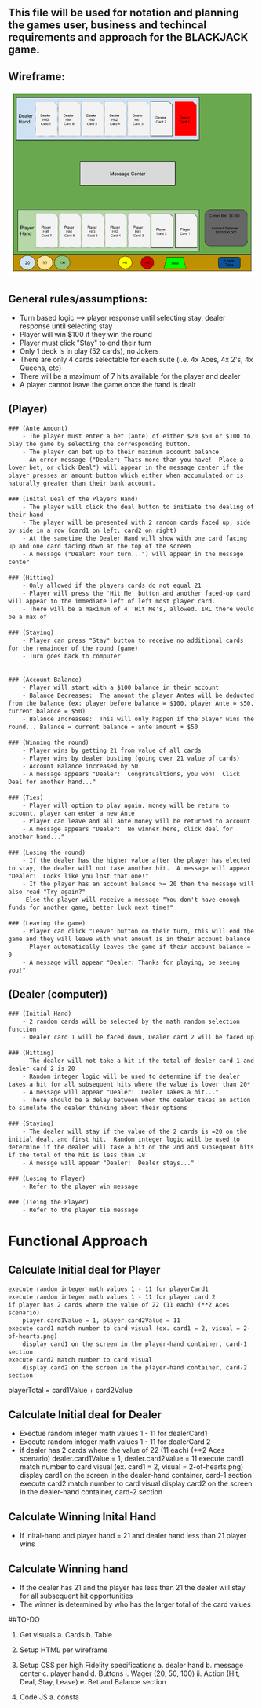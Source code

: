 ## This file will be used for notation and planning the games user, business and techincal requirements and approach for the BLACKJACK game.

## Wireframe:
![](./wireframes/blackjack_wireframe1.png)

## General rules/assumptions:
- Turn based logic --> player response until selecting stay, dealer response until selecting stay
- Player will win $100 if they win the round
- Player must click "Stay" to end their turn
- Only 1 deck is in play (52 cards), no Jokers
- There are only 4 cards selectable for each suite (i.e. 4x Aces, 4x 2's, 4x Queens, etc)
- There will be a maximum of 7 hits available for the player and dealer
- A player cannot leave the game once the hand is dealt


## (Player)
    ### (Ante Amount)
        - The player must enter a bet (ante) of either $20 $50 or $100 to play the game by selecting the corresponding button.
        - The player can bet up to their maximum account balance
        - An error message ("Dealer: Thats more than you have!  Place a lower bet, or click Deal") will appear in the message center if the player presses an amount button which either when accumulated or is naturally greater than their bank account.  

    ### (Inital Deal of the Players Hand)
        - The player will click the deal button to initiate the dealing of their hand
        - The player will be presented with 2 random cards faced up, side by side in a row (card1 on left, card2 on right)
        - At the sametime the Dealer Hand will show with one card facing up and one card facing down at the top of the screen
        - A message ("Dealer: Your turn...") will appear in the message center

    ### (Hitting)
        - Only allowed if the players cards do not equal 21 
        - Player will press the 'Hit Me' button and another faced-up card will appear to the immediate left of left most player card.
        - There will be a maximum of 4 'Hit Me's, allowed. IRL there would be a max of 

    ### (Staying)
        - Player can press "Stay" button to receive no additional cards for the remainder of the round (game)
        - Turn goes back to computer


    ### (Account Balance)
        - Player will start with a $100 balance in their account
        - Balance Decreases:  The amount the player Antes will be deducted from the balance (ex: player before balance = $100, player Ante = $50, current balance = $50)
        - Balance Increases:  This will only happen if the player wins the round... Balance = current balance + ante amount + $50

    ### (Winning the round)
        - Player wins by getting 21 from value of all cards
        - Player wins by dealer busting (going over 21 value of cards)
        - Account Balance increased by 50
        - A message appears "Dealer:  Congratualtions, you won!  Click Deal for another hand..."
    
    ### (Ties)
        - Player will option to play again, money will be return to account, player can enter a new Ante
        - Player can leave and all ante money will be returned to account
        - A message appears "Dealer:  No winner here, click deal for another hand..."
    
    ### (Losing the round)
        - If the dealer has the higher value after the player has elected to stay, the dealer will not take another hit.  A message will appear "Dealer:  Looks like you lost that one!"  
        - If the player has an account balance >= 20 then the message will also read "Try again?"
        -Else the player will receive a message "You don't have enough funds for another game, better luck next time!"

    ### (Leaving the game)
        - Player can click "Leave" button on their turn, this will end the game and they will leave with what amount is in their account balance
        - Player automatically leaves the game if their account balance = 0
        - A message will appear "Dealer: Thanks for playing, be seeing you!"

## (Dealer (computer))
    ### (Initial Hand)
        - 2 random cards will be selected by the math random selection function
        - Dealer card 1 will be faced down, Dealer card 2 will be faced up

    ### (Hitting)
        - The dealer will not take a hit if the total of dealer card 1 and dealer card 2 is 20
        - Random integer logic will be used to determine if the dealer takes a hit for all subsequent hits where the value is lower than 20*
        - A message will appear "Dealer:  Dealer Takes a hit..."
        - There should be a delay between when the dealer takes an action to simulate the dealer thinking about their options

    ### (Staying)
        - The dealer will stay if the value of the 2 cards is =20 on the initial deal, and first hit.  Random integer logic will be used to determine if the dealer will take a hit on the 2nd and subsequent hits if the total of the hit is less than 18
        - A messge will appear "Dealer:  Dealer stays..."

    ### (Losing to Player)
        - Refer to the player win message 

    ### (Tieing the Player)
        - Refer to the player tie message

# Functional Approach

## Calculate Initial deal for Player
    execute random integer math values 1 - 11 for playerCard1
    execute random integer math values 1 - 11 for player card 2
    if player has 2 cards where the value of 22 (11 each) (**2 Aces scenario)
        player.card1Value = 1, player.card2Value = 11
    execute card1 match number to card visual (ex. card1 = 2, visual = 2-of-hearts.png)
        display card1 on the screen in the player-hand container, card-1 section
    execute card2 match number to card visual 
        display card2 on the screen in the player-hand container, card-2 section
 
playerTotal = card1Value + card2Value

## Calculate Initial deal for Dealer
- Exectue random integer math values 1 - 11 for dealerCard1
- Execute random integer math values 1 - 11 for dealerCard 2
- if dealer has 2 cards where the value of 22 (11 each) (**2 Aces scenario)
        dealer.card1Value = 1, dealer.card2Value = 11
    execute card1 match number to card visual (ex. card1 = 2, visual = 2-of-hearts.png)
     display card1 on the screen in the dealer-hand container, card-1 section
    execute card2 match number to card visual 
        display card2 on the screen in the dealer-hand container, card-2 section
    
## Calculate Winning Inital Hand
 - If inital-hand and player hand = 21 and dealer hand less than 21
    player wins

## Calculate Winning hand
 - If the dealer has 21 and the player has less than 21 the dealer will stay for all subsequent hit opportunities
 - The winner is determined by who has the larger total of the card values

##TO-DO
1. Get visuals
    a. Cards
    b. Table

2. Setup HTML per wireframe

3. Setup CSS per high Fidelity specifications
    a. dealer hand
    b. message center
    c. player hand
    d. Buttons
        i. Wager (20, 50, 100)
        ii. Action (Hit, Deal, Stay, Leave)
    e. Bet and Balance section

4. Code JS
    a. consta